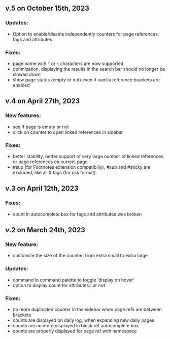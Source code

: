 ## v.5 on October 15th, 2023

### Updates:

- Option to enable/disable independently counters for page references, tags and attributes

### Fixes:

- page name with `"` or `\` characters are now supported
- optimization, displaying the results in the search bar should no longer be slowed down
- show page status (empty or not) even if vanilla reference brackets are enabled

## v.4 on April 27th, 2023

### New features:

- see if page is empty or not
- click on counter to open linked references in sidebar

### Fixes:

- better stability, better support of very large number of linked references or page references on current page
- #sup (for Footnotes extension compatibiliy), #sub and #sticky are excluded, like all #.tags (for css format)

## v.3 on April 12th, 2023

### Fixes:

- count in autocomplete box for tags and attributes was broken

## v.2 on March 24th, 2023

### New feature:

- customize the size of the counter, from extra small to extra large

### Updates:

- command in command palette to toggle 'display on hover'
- option to display count for attributes:: or not

### Fixes:

- no more duplicated counter in the sidebar when page refs are between brackets
- counts are displayed on daily log, when expanding new daily pages
- counts are no more displayed in block ref autocomplete box
- counts are properly displayed for page ref with namespace
